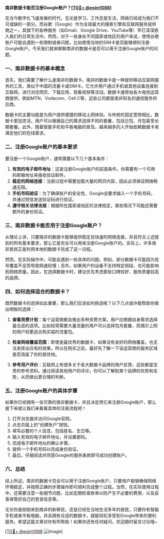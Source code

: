 **南非数据卡能否注册Google账户？[[TG💪+ @esim1088](https://t.me/s/esim1088)]**

在当今数字化飞速发展的时代，无论是学习、工作还是生活，网络已经成为我们不可或缺的一部分。而谷歌（Google）作为全球最大的搜索引擎和互联网服务提供商之一，其旗下的各种服务（如Gmail、Google Drive、YouTube等）早已深深嵌入我们的日常生活中。然而，对于一些身处不同国家或地区的用户来说，使用谷歌账户可能会遇到一些限制或者问题，比如使用当地的SIM卡是否能够顺利注册Google账户。今天我们就来聊聊南非的数据卡是否可以用于注册Google账户的问题。

### 一、南非数据卡的基本概念

首先，我们需要了解什么是南非的数据卡。南非的数据卡是一种提供移动互联网服务的工具，类似于中国的流量卡或SIM卡。它允许用户通过手机或其他设备连接到互联网，进行浏览网页、下载应用、观看视频等活动。数据卡通常由各大电信运营商提供，例如MTN、Vodacom、Cell C等，这些公司都是南非知名的通信服务供应商。

数据卡的主要功能是为用户提供便捷的移动上网体验。与传统的固定宽带相比，数据卡更加灵活，用户可以根据自己的需求选择不同的套餐，包括日包、月包甚至长期套餐。此外，随着智能手机和平板电脑的普及，越来越多的人开始依赖数据卡来满足他们的在线需求。

### 二、注册Google账户的基本要求

要注册一个Google账户，通常需要以下几个基本条件：

1. **有效的电子邮件地址**：这是注册Google账户的前提条件。你需要有一个可用的邮箱地址来接收验证邮件。
2. **稳定的网络连接**：注册过程中需要加载大量的网页内容，因此必须保证网络畅通无阻。
3. **手机号码验证**：为了确保账户的安全性，Google会要求输入一个手机号码，并通过短信发送验证码进行验证。
4. **遵守相关法律法规**：根据所在国家或地区的法律规定，某些情况下可能还需要额外的身份验证。

### 三、南非数据卡能否用于注册Google账户？

从理论上讲，只要南非的数据卡能够提供稳定且快速的网络连接，并且符合上述提到的所有基本要求，那么它是完全可以用来注册Google账户的。实际上，许多南非居民正是利用本地的数据卡完成了这一过程。

然而，在实际操作中，可能会遇到一些具体的问题。例如，部分数据卡可能因为信号覆盖不足而导致网速较慢；另外，如果用户的设备不支持特定频段，也可能影响到网络质量。因此，在选择数据卡时，建议优先考虑那些口碑较好、服务质量较高的品牌。

### 四、如何选择适合的数据卡？

既然数据卡的选择如此重要，那么我们应该如何挑选呢？以下几点或许能帮助你做出明智的选择：

1. **查看资费计划**：每个运营商都会推出多种资费方案，用户应根据自身需求选择最合适的选项。比如经常需要大量流量的用户可以选择包月套餐，而偶尔上网的用户则更适合购买临时流量包。
   
2. **检查网络覆盖范围**：即使是最优秀的数据卡，如果没有良好的网络覆盖，也无法发挥出应有的效果。所以在购买之前，最好先了解一下该运营商的服务区域是否涵盖了你的居住地。
   
3. **参考用户评价**：互联网上有很多关于各大数据卡品牌的用户反馈，这些都是宝贵的参考资料。通过阅读其他用户的评论，你可以了解到某个品牌的优势和劣势，从而做出更合理的判断。

### 五、注册Google账户的具体步骤

如果你已经拥有一张可靠的南非数据卡，并且决定用它来注册Google账户，那么接下来就让我们来看看具体的注册流程吧！

1. 打开浏览器并访问Google官网。
2. 点击页面上的“创建账户”按钮。
3. 填写必要的个人信息，包括姓名、生日等。
4. 输入有效的电子邮件地址，并设置密码。
5. 完成电子邮件地址的确认步骤。
6. 提供一个手机号码以完成身份验证。
7. 最后，仔细阅读并同意Google的服务条款即可成功创建账户。

### 六、总结

综上所述，南非的数据卡完全可以用于注册Google账户，只要用户能够确保网络环境稳定，并按照正确的步骤操作即可顺利完成整个过程。当然，在实际使用过程中，还需要注意一些细节问题，比如定期检查账单以防产生不必要的费用，以及妥善保管好自己的登录信息等。

无论你是刚刚来到南非的新移民，还是已经在当地生活多年的居民，只要你有智能手机或者平板电脑，并且拥有合适的数据卡，就能轻松享受到Google带来的便利服务。希望这篇文章对你有所帮助！如果你还有任何疑问，欢迎随时留言讨论哦~

[[TG💪+ @esim1088](https://t.me/s/esim1088) ![Image](https://i.postimg.cc/4NQfJmqS/Snipaste-2025-05-13-00-14-12.png)]